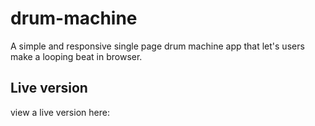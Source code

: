 # drum-machine

A simple and responsive single page drum machine app that let's users make a looping beat in browser.

## Live version

view a live version here:
